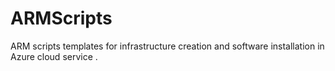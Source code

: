 # ARMScripts
ARM scripts templates for infrastructure creation and software installation in Azure cloud service .
